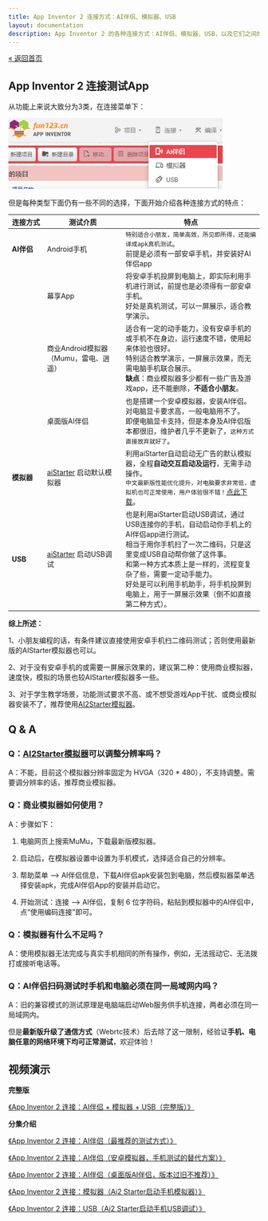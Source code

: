 ```yaml
---
title: App Inventor 2 连接方式：AI伴侣、模拟器、USB
layout: documentation
description: App Inventor 2 的各种连接方式：AI伴侣、模拟器、USB，以及它们之间的区别。
---
```


[&laquo; 返回首页](index.html)

## App Inventor 2 连接测试App

从功能上来说大致分为3类，在连接菜单下：

![3种连接方式](images/3种连接方式.png)

但是每种类型下面仍有一些不同的选择，下面开始介绍各种连接方式的特点：

|   连接方式 <img style="width:50px;float:left;"/>     | 测试介质	  | 特点  |
|---------|---------|---------|
|  <i class="mdi mdi-cellphone-wireless"></i>  **AI伴侣**	     |   Android手机	 | `特别适合小朋友，简单高效，所见即所得，还能编译成apk真机测试`。<br/>前提是必须有一部安卓手机，并安装好AI伴侣app |
|         |    幕享App      |    将安卓手机投屏到电脑上，即实际利用手机进行测试，前提也是必须得有一部安卓手机。<br/>好处是真机测试，可以一屏展示，适合教学演示。      |
|         |    商业Android模拟器（Mumu，雷电、逍遥） | 适合有一定的动手能力，没有安卓手机的或手机不在身边，运行速度不错，使用起来体验也很好。<br/>特别适合教学演示，一屏展示效果，而无需电脑手机联合展示。<br/>**缺点**：商业模拟器多少都有一些广告及游戏app，还不能删除，**不适合小朋友**。|
|         |    桌面版AI伴侣	 | 也是搭建一个安卓模拟器，安装AI伴侣。对电脑显卡要求高，一般电脑用不了。<br/>即便电脑显卡支持，但是本身及AI伴侣版本都很旧，维护者几乎不更新了，`这种方式直接放弃就好了`。 |
|  <i class="mdi mdi-cellphone-link"></i>  **模拟器**	      |    [aiStarter](ai2_starter.html) 启动默认模拟器	      |    利用aiStarter自动启动无广告的默认模拟器，全程**自动交互启动及运行**，无需手动操作。<br/>`中文最新版性能优化提升，对电脑要求非常低，虚拟机也可正常使用，用户体验很不错！`[点此下载](ai2_starter.html)。    |
|   <i class="mdi mdi-usb-flash-drive-outline"></i>  **USB**    |     [aiStarter](ai2_starter.html) 启动USB调试	     |    也是利用aiStarter启动USB调试，通过USB连接你的手机，自动启动你手机上的AI伴侣app进行测试。<br/>相当于用你手机扫了一次二维码，只是这里变成USB自动帮你做了这件事。<br/>和第一种方式本质上是一样的，流程变复杂了些，需要一定动手能力。<br/>好处是可以利用手机助手，将手机投屏到电脑上，用于一屏展示效果（倒不如直接第二种方式）。      |


**综上所述：**

1、小朋友编程的话，有条件建议直接使用安卓手机扫二维码测试；否则使用最新版的AIStarter模拟器也可以。

2、对于没有安卓手机的或需要一屏展示效果的，建议第二种：使用商业模拟器，速度快，模拟的场景也较AIStarter模拟器多一些。

3、对于学生教学场景，功能测试要求不高、或不想受游戏App干扰、或商业模拟器安装不了，推荐使用[AI2Starter模拟器](ai2_starter.html)。

## Q & A

### Q：[AI2Starter模拟器](ai2_starter.html)可以调整分辨率吗？

A：不能，目前这个模拟器分辨率固定为 HVGA（320 * 480），不支持调整。需要调分辨率的话，推荐商业模拟器。

### Q：商业模拟器如何使用？

A：步骤如下：

1. 电脑网页上搜索MuMu，下载最新版模拟器。

1. 启动后，在模拟器设置中设置为手机模式，选择适合自己的分辨率。

1. 帮助菜单 --> AI伴侣信息，下载AI伴侣apk安装包到电脑，然后模拟器菜单选择安装apk，完成AI伴侣App的安装并启动它。

1. 开始测试：连接 -->  AI伴侣，复制 6 位字符码，粘贴到模拟器中的AI伴侣中，点“使用编码连接”即可。

### Q：模拟器有什么不足吗？

A：使用模拟器无法完成与真实手机相同的所有操作，例如，无法摇动它、无法拨打或接听电话等。

### Q：AI伴侣扫码测试时手机和电脑必须在同一局域网内吗？

A：旧的兼容模式的测试原理是电脑端启动Web服务供手机连接，两者必须在同一局域网内。

  但是**最新版升级了通信方式**（Webrtc技术）后去除了这一限制，经验证**手机、电脑任意的网络环境下均可正常测试**，欢迎体验！

## 视频演示

**完整版**

[《App Inventor 2 连接：AI伴侣 + 模拟器 + USB（完整版）》](https://www.bilibili.com/video/BV1Gs4y1u7D5)

**分集介绍**

[《App Inventor 2 连接：AI伴侣（最推荐的测试方式）》](https://www.bilibili.com/video/BV1Ec411A7W2)

[《App Inventor 2 连接：AI伴侣（安卓模拟器，手机测试的替代方案）》](https://www.bilibili.com/video/BV1Yd4y1Z7NS)

[《App Inventor 2 连接：AI伴侣（桌面版AI伴侣，版本过旧不推荐）》](https://www.bilibili.com/video/BV1cM4y1B7hw)

[《App Inventor 2 连接：模拟器（Ai2 Starter启动手机模拟器）》](https://www.bilibili.com/video/BV1YP411974j)

[《App Inventor 2 连接：USB（Ai2 Starter启动手机USB调试）》](https://www.bilibili.com/video/BV1iz4y1b7ky)

